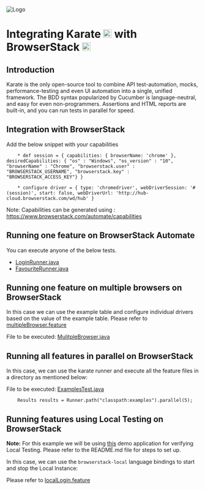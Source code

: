 ![Logo](https://www.browserstack.com/images/static/header-logo.jpg)
# Integrating Karate <a href="https://github.com/karatelabs/karate/tree/master/karate-core"><img src="https://upload.wikimedia.org/wikipedia/commons/thumb/f/f7/Karate_software_logo.svg/1200px-Karate_software_logo.svg.png" alt="Node.js" height="22" /></a> with BrowserStack <a href="https://browserstack.com"><img src="https://www.browserstack.com/blog/favicon.png" alt="Node.js" height="22" /></a>

## Introduction

Karate is the only open-source tool to combine API test-automation, mocks, performance-testing and even UI automation into a single, unified framework. The BDD syntax popularized by Cucumber is language-neutral, and easy for even non-programmers. Assertions and HTML reports are built-in, and you can run tests in parallel for speed.

## Integration with BrowserStack

Add the below snippet with your capabilities
```
    * def session = { capabilities: { browserName: 'chrome' }, desiredCapabilities: { "os" : "Windows", "os_version" : "10", "browserName" : "Chrome", "browserstack.user" : "BROWSERSTACK_USERNAME", "browserstack.key" : "BROWSERSTACK_ACCESS_KEY"} }
    
    * configure driver = { type: 'chromedriver', webDriverSession: '#(session)', start: false, webDriverUrl: 'http://hub-cloud.browserstack.com/wd/hub' }
```
Note: Capabilities can be generated using : https://www.browserstack.com/automate/capabilities

## Running one feature on BrowserStack Automate

You can execute anyone of the below tests.
<ul>
    <li><a href="src/test/java/examples/login/LoginRunner.java">LoginRunner.java</a></li>
    <li><a href="src/test/java/examples/favourites/FavouriteRunner.java">FavouriteRunner.java</a></li>
</ul>


## Running one feature on multiple browsers on BrowserStack

In this case we can use the example table and configure individual drivers based on the value of the example table.
Please refer to [multipleBrowser.feature](src/test/java/examples/multipleBrowser/multipleBrowser.feature)

File to be executed: [MulitpleBrowser.java](src/test/java/examples/multipleBrowser/MultipleBrowser.java)

## Running all features in parallel on BrowserStack

In this case, we can use the karate runner and execute all the feature files in a directory as mentioned below:

File to be executed: [ExamplesTest.java](src/test/java/examples/ExamplesTest.java)
```
    Results results = Runner.path("classpath:examples").parallel(5);
```

## Running features using Local Testing on BrowserStack

<b>Note:</b> For this example we will be using [this](https://github.com/browserstack/browserstack-demo-app) demo application for verifying Local Testing. Please refer to the README.md file for steps to set up.

In this case, we can use the `browserstack-local` language bindings to start and stop the Local Instance:

Please refer to [localLogin.feature](src/test/java/examples/localTests/localLogin.feature)



